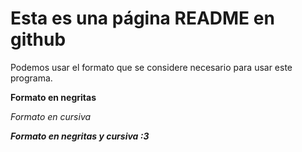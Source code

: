 # Esta es una página README en github

Podemos usar el formato que se considere necesario para usar este programa.

**Formato en negritas**

_Formato en cursiva_

_**Formato en negritas y cursiva :3**_
